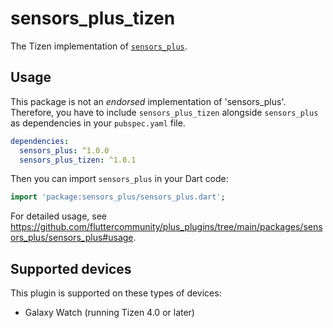 # sensors_plus_tizen

The Tizen implementation of [`sensors_plus`](https://github.com/fluttercommunity/plus_plugins/tree/main/packages/sensors_plus).

## Usage

This package is not an _endorsed_ implementation of 'sensors_plus'. Therefore, you have to include `sensors_plus_tizen` alongside `sensors_plus` as dependencies in your `pubspec.yaml` file.

```yaml
dependencies:
  sensors_plus: ^1.0.0
  sensors_plus_tizen: ^1.0.1
```

Then you can import `sensors_plus` in your Dart code:

```dart
import 'package:sensors_plus/sensors_plus.dart';
```

For detailed usage, see https://github.com/fluttercommunity/plus_plugins/tree/main/packages/sensors_plus/sensors_plus#usage.

## Supported devices

This plugin is supported on these types of devices:

- Galaxy Watch (running Tizen 4.0 or later)
